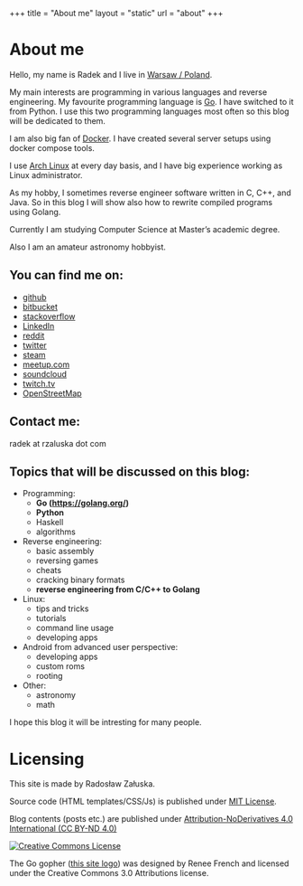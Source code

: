 +++
title = "About me"
layout = "static"
url = "about"
+++

# About me
Hello, my name is Radek and I live in
[Warsaw / Poland](https://tools.wmflabs.org/geohack/geohack.php?pagename=Warsaw&params=52_14_N_21_1_E_region:PL_type:city).

My main interests are programming
in various languages and reverse engineering.
My favourite programming language is [Go](https://golang.org/).  I have
switched to it from Python. I use this two programming languages most often so
this blog will be dedicated to them.

I am also big fan of
[Docker](https://www.docker.com/).
I have created several server setups using docker compose tools.

I use [<i class="fa fa-linux" aria-hidden="true"></i>Arch Linux](https://www.archlinux.org/) at every day
basis, and I have big experience working as Linux administrator.

As my hobby, I sometimes reverse engineer software written in C, C++, and Java.
So in this blog I will show also how to rewrite compiled programs using Golang.

Currently I am studying Computer Science at Master’s academic degree.

Also I am an amateur astronomy hobbyist.

## You can find me on:
- <i class="fa fa-github" aria-hidden="true"></i> [github](https://github.com/rzaluska)
- <i class="fa fa-bitbucket" aria-hidden="true"></i> [bitbucket](https://bitbucket.org/Panoramix/)
- <i class="fa fa-stack-overflow" aria-hidden="true"></i> [stackoverflow](https://stackoverflow.com/users/8307258/radek-za%C5%82uska)
- <i class="fa fa-linkedin" aria-hidden="true"></i> [LinkedIn](https://www.linkedin.com/in/rzaluska/)
- <i class="fa fa-reddit" aria-hidden="true"></i> [reddit](https://www.reddit.com/user/rzaluska/)
- <i class="fa fa-twitter" aria-hidden="true"></i> [twitter](https://twitter.com/rzaluska)
- <i class="fa fa-steam" aria-hidden="true"></i> [steam](https://steamcommunity.com/profiles/76561198036490269)
- <i class="fa fa-meetup" aria-hidden="true"></i> [meetup.com](https://www.meetup.com/pl-PL/members/230999559/)
- <i class="fa fa-soundcloud" aria-hidden="true"></i> [soundcloud](https://soundcloud.com/antiquo)
- <i class="fa fa-twitch" aria-hidden="true"></i> [twitch.tv](https://www.twitch.tv/luxurypro)
- <i class="fa fa-open-street-map" aria-hidden="true"></i> [OpenStreetMap](https://www.openstreetmap.org/user/RadekZ)

## Contact me:
radek at rzaluska dot com

## Topics that will be discussed on this blog:
- Programming:
    - **Go (https://golang.org/)**
    - **Python**
    - Haskell
    - algorithms
- Reverse engineering:
    - basic assembly
    - reversing games
    - cheats
    - cracking binary formats
    - **reverse engineering from C/C++ to Golang**
- Linux:
    - tips and tricks
    - tutorials
    - command line usage
    - developing apps
- Android from advanced user perspective:
    - developing apps
    - custom roms
    - rooting
- Other:
    - astronomy
    - math

I hope this blog it will be intresting for many people.

# Licensing
This site is made by Radosław Załuska.

Source code (HTML templates/CSS/Js) is published under
[MIT License](https://github.com/rzaluska/hugo-blog-source/blob/master/LICENSE).

Blog contents (posts etc.) are published under
[Attribution-NoDerivatives 4.0 International (CC BY-ND 4.0)](https://creativecommons.org/licenses/by-nd/4.0/)

<a rel="license" href="http://creativecommons.org/licenses/by-nd/4.0/"><img alt="Creative Commons License" style="border-width:0" src="https://i.creativecommons.org/l/by-nd/4.0/88x31.png" /></a>

The Go gopher  \([this site logo](/img/gopher.svg)\) was designed by Renee French and licensed under the Creative Commons 3.0 Attributions license.
